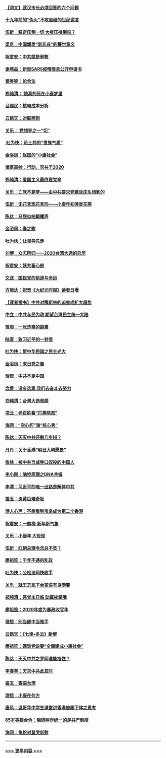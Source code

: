 #### [【网文】武汉市长必须回答的六个问题](../pages/nsc993/n11813848.md?t=01230431) 
#### [十九年前的“伪火”不攻自破的世纪谎言](../pages/nsc993/n11813238.md?t=01230431) 
#### [伍新：稳定压倒一切 大疫压得倒吗？](../pages/nsc993/n11812634.md?t=01230431) 
#### [梁京：中国爆发“新非典”的警世意义](../pages/nsc993/n11812554.md?t=01230431) 
#### [祝君安：中共就是邪教](../pages/nsc993/n11812431.md?t=01230431) 
#### [谢燕益：新型SARS疫情信息公开申请书](../pages/nsc993/n11808840.md?t=01230431) 
#### [蜀笑笑：论合法](../pages/nsc993/n11808064.md?t=01230431) 
#### [郑纯清： 她真的死在小康梦里](../pages/nsc993/n11806623.md?t=01230431) 
#### [吕锡民：核电成本分析](../pages/nsc993/n11806284.md?t=01230431) 
#### [云鹤天：对联两则](../pages/nsc993/n11805957.md?t=01230431) 
#### [关乐： 党领导之一“切”](../pages/nsc993/n11804505.md?t=01230431) 
#### [ 吐为快：论土共的“贵族气质”](../pages/nsc993/n11804490.md?t=01230431) 
#### [金浴凤：赵国的“小康社会”](../pages/nsc993/n11804452.md?t=01230431) 
#### [诸葛高参：行动，灭共于2020](../pages/nsc993/n11804120.md?t=01230431) 
#### [郑纯清：爱国主义最终要党命](../pages/nsc993/n11802197.md?t=01230431) 
#### [关乐：亡党不是梦——由中共要求党章放床头想到的](../pages/nsc993/n11802156.md?t=01230431) 
#### [伍新：无花言现花言形——小康年初哭吴花燕](../pages/nsc993/n11800044.md?t=01230431) 
#### [陈达：马屁似拍颠覆声](../pages/nsc993/n11800010.md?t=01230431) 
#### [金浴凤：春之歌](../pages/nsc993/n11797687.md?t=01230431) 
#### [吐为快：让领导先走](../pages/nsc993/n11797512.md?t=01230431) 
#### [刘博：众志所归——2020台湾大选的启示](../pages/nsc993/n11796878.md?t=01230431) 
#### [祝君安：妖共畜心剖](../pages/nsc993/n11794273.md?t=01230431) 
#### [文武：国民党的前途与命运](../pages/nsc993/n11794198.md?t=01230431) 
#### [方能达：祝贺《大纪元时报》读者日增](../pages/nsc993/n11793807.md?t=01230431) 
#### [【读者投书】中共对穆斯林的迫害成扩大趋势](../pages/nsc993/n11791371.md?t=01230431) 
#### [中立：中共与民为敌 期望台湾民主统一大陆](../pages/nsc993/n11790392.md?t=01230431) 
#### [苦胆：一张选票的距离](../pages/nsc993/n11788914.md?t=01230431) 
#### [陆客：致习近平的一封信](../pages/nsc993/n11788867.md?t=01230431) 
#### [吐为快：贺中华民国之民主光大](../pages/nsc993/n11788618.md?t=01230431) 
#### [金浴凤：末日党之像](../pages/nsc993/n11787475.md?t=01230431) 
#### [理悟：中共不是中国](../pages/nsc993/n11787463.md?t=01230431) 
#### [念贲：没有选票  我们去奋斗去努力](../pages/nsc993/n11787398.md?t=01230431) 
#### [郑纯清：台湾大选观感](../pages/nsc993/n11786210.md?t=01230431) 
#### [项云：老百姓看“打黑除恶”](../pages/nsc993/n11785398.md?t=01230431) 
#### [海网：“空心朽”演“核心秀”](../pages/nsc993/n11783874.md?t=01230431) 
#### [陈达：天灭中共还剩几步棋？](../pages/nsc993/n11783719.md?t=01230431) 
#### [丹丹：关于香港“明日大屿愿景”](../pages/nsc993/n11783273.md?t=01230431) 
#### [张林：被中共当成牲口奴役的中国人](../pages/nsc993/n11782397.md?t=01230431) 
#### [李小刚：脑控原理之DNA共振](../pages/nsc993/n11780962.md?t=01230431) 
#### [李清：习近平的唯一出路是解体中共](../pages/nsc993/n11780866.md?t=01230431) 
#### [振玉：炎黄巨难奇耻](../pages/nsc993/n11779632.md?t=01230431) 
#### [港人心声：不想看到宝岛成为第二个香港](../pages/nsc993/n11778817.md?t=01230431) 
#### [祝君安：一剪梅‧新年新气象](../pages/nsc993/n11776340.md?t=01230431) 
#### [关乐：小康年 大役现](../pages/nsc993/n11774213.md?t=01230431) 
#### [伍新：红朝总理令怎总不灵？](../pages/nsc993/n11770813.md?t=01230431) 
#### [廖祖笙：千年不遇的乱政](../pages/nsc993/n11770373.md?t=01230431) 
#### [吐为快：公检法司快收手](../pages/nsc993/n11770359.md?t=01230431) 
#### [关乐：就王志民下台寄语有良港警](../pages/nsc993/n11769903.md?t=01230431) 
#### [郑纯清：恶党末日临 动辄挨掌嘴](../pages/nsc993/n11769356.md?t=01230431) 
#### [廖祖笙：2020年或为暴政收官年](../pages/nsc993/n11768216.md?t=01230431) 
#### [理悟：别当郎中当推手](../pages/nsc993/n11768243.md?t=01230431) 
#### [云鹤天：《七律▪冬云》新解](../pages/nsc993/n11768204.md?t=01230431) 
#### [廖祖笙：饿饭党说要“全面建成小康社会”](../pages/nsc993/n11767482.md?t=01230431) 
#### [陈达：天灭中共之罗网谁能挡住？](../pages/nsc993/n11767465.md?t=01230431) 
#### [李春草：天灭中共此其时](../pages/nsc993/n11767452.md?t=01230431) 
#### [振玉：寄语台湾](../pages/nsc993/n11767432.md?t=01230431) 
#### [理悟：小康在何方](../pages/nsc993/n11767394.md?t=01230431) 
#### [唐风：温哥华中学生课堂讲香港被踢下体之思考](../pages/nsc993/n11766848.md?t=01230431) 
#### [85岁美籍台侨：阻碍两岸统一的是共产制度](../pages/nsc993/n11765043.md?t=01230431) 
#### [海网：龟蛇对鼠哭新愁](../pages/nsc993/n11764895.md?t=01230431) 

----
#### [ >>> 更早内容 <<< ](../indexes/nsc993-earlier.md)
